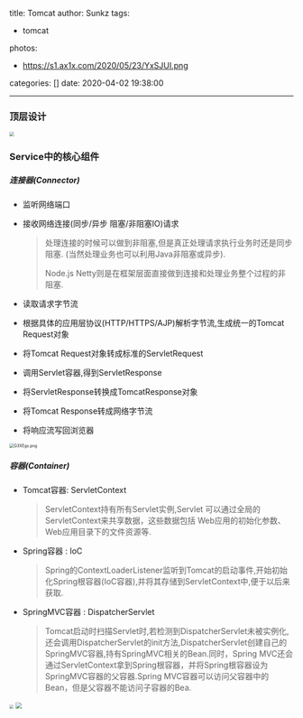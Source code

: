 title: Tomcat
author: Sunkz
tags:
  - tomcat

photos:

- https://s1.ax1x.com/2020/05/23/YxSJUI.png

categories: []
date: 2020-04-02 19:38:00

---
### 顶层设计

<img src="https://s1.ax1x.com/2020/04/01/G30Si9.png" style="zoom:50%;" />

### Service中的核心组件

##### 连接器(Connector) 

- 监听网络端口

- 接收网络连接(同步/异步 阻塞/非阻塞IO)请求

  > 处理连接的时候可以做到非阻塞,但是真正处理请求执行业务时还是同步阻塞. (当然处理业务也可以利用Java非阻塞或异步).
  >
  > Node.js Netty则是在框架层面直接做到连接和处理业务整个过程的非阻塞.

- 读取请求字节流

- 根据具体的应用层协议(HTTP/HTTPS/AJP)解析字节流,生成统一的Tomcat Request对象

- 将Tomcat Request对象转成标准的ServletRequest

- 调用Servlet容器,得到ServletResponse

- 将ServletResponse转换成TomcatResponse对象

- 将Tomcat Response转成网络字节流

- 将响应流写回浏览器

<img src="https://s1.ax1x.com/2020/04/01/G3XEgs.png" alt="G3XEgs.png" style="zoom:50%;" />

##### 容器(Container) 

- Tomcat容器: ServletContext 

  > ServletContext持有所有Servlet实例,Servlet 可以通过全局的ServletContext来共享数据，这些数据包括 Web应用的初始化参数、Web应用目录下的文件资源等.
  
- Spring容器 : IoC

  > Spring的ContextLoaderListener监听到Tomcat的启动事件,开始初始化Spring根容器(IoC容器),并将其存储到ServletContext中,便于以后来获取.
  
- SpringMVC容器 : DispatcherServlet

  > Tomcat启动时扫描Servlet时,若检测到DispatcherServlet未被实例化,还会调用DispatcherServlet的init方法,DispatcherServlet创建自己的SpringMVC容器,持有SpringMVC相关的Bean.同时，Spring MVC还会通过ServletContext拿到Spring根容器，并将Spring根容器设为SpringMVC容器的父容器.Spring MVC容器可以访问父容器中的Bean，但是父容器不能访问子容器的Bea.

<img src="https://s1.ax1x.com/2020/04/02/GJkfij.png" style="zoom: 45%;" />

<img src="https://s1.ax1x.com/2020/04/02/GYJFOO.png" style="zoom: 67%;" />